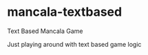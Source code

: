 mancala-textbased
=================

Text Based Mancala Game

Just playing around with text based game logic
